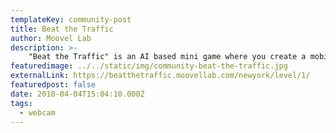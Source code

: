 ```yaml
---
templateKey: community-post
title: Beat the Traffic
author: Moovel Lab
description: >-
    "Beat the Traffic" is an AI based mini game where you create a mobility wonderland in cities around the world. Players can globally enchant traffic jams at iconic locations and turn them into nicer things like unicorns, rainbows and driving trees. 
featuredimage: ../../static/img/community-beat-the-traffic.jpg
externalLink: https://beatthetraffic.moovellab.com/newyork/level/1/
featuredpost: false
date: 2018-04-04T15:04:10.000Z
tags:
  - webcam
---
```

